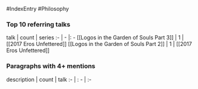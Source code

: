 #IndexEntry #Philosophy

### Top 10 referring talks
talk | count | series
:- | - |: -
[[Logos in the Garden of Souls Part 3]] | 1 | [[2017 Eros Unfettered]]
[[Logos in the Garden of Souls Part 2]] | 1 | [[2017 Eros Unfettered]]

### Paragraphs with 4+ mentions
description | count | talk
:- | : - | :-

